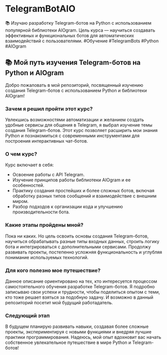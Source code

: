 # TelegramBotAIO
📚 Изучаю разработку Telegram-ботов на Python с использованием популярной библиотеки AIOgram. Цель курса — научиться создавать эффективных и функциональных ботов для автоматических взаимодействий с пользователями.  #Обучение #TelegramBots #Python #AIOgram

## 📚 Мой путь изучения Telegram-ботов на Python и AIOgram

Добро пожаловать в мой репозиторий, посвященный изучению создания Telegram-ботов с использованием Python и библиотеки AIOgram!

### Зачем я решил пройти этот курс?

Увлекшись возможностями автоматизации и желанием создать удобные сервисы для общения в Telegram, я выбрал изучение темы создания Telegram-ботов. Этот курс позволяет расширить мои знания Python и познакомиться с современными инструментами для построения интерактивных чат-ботов.

### О чем курс?

Курс включает в себя:
- Освоение работы с API Telegram.
- Изучение принципов работы библиотеки AIOgram и ее особенностей.
- Практику создания простейших и более сложных ботов, включая обработку разных типов сообщений и взаимодействие с внешним миром.
- Разбор подходов к организации кода и улучшению производительности бота.

### Какие этапы пройдены мной?

Пока ни каких. Но цель освоить основы создания Telegram-ботов, научиться обрабатывать разные типы входных данных, строить логику бота и интегрироваться с дополнительными сервисами. Продолжу развивать проекты, постепенно усложняя функциональность и углубляя понимание используемых технологий.

### Для кого полезно мое путешествие?

Данное описание ориентировано на тех, кто интересуется процессом самостоятельного обучения разработке Telegram-ботов. Я подробно записываю свои успехи и трудности, чтобы поделиться опытом с теми, кто тоже решает взяться за подобную задачу. И возможно в данный репозиторий посетит мой будущий работадатель.

### Следующий этап

В будущем планирую развивать навыки, создавая более сложные проекты, экспериментируя с новыми функциями и внедряя лучшие практики программирования. Надеюсь, мой опыт вдохновит вас начать собственное увлекательное путешествие в мире Python и Telegram-ботов!
